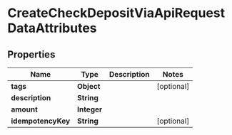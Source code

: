 

# CreateCheckDepositViaApiRequestDataAttributes


## Properties

| Name | Type | Description | Notes |
|------------ | ------------- | ------------- | -------------|
|**tags** | **Object** |  |  [optional] |
|**description** | **String** |  |  |
|**amount** | **Integer** |  |  |
|**idempotencyKey** | **String** |  |  [optional] |



